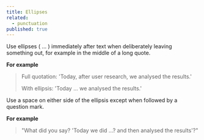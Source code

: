 ```yaml
---
title: Ellipses
related:
  - punctuation
published: true
---
```


Use ellipses ( ... ) immediately after text when deliberately leaving something out, for example in the middle of a long quote.

**For example**

> Full quotation: 'Today, after user research, we analysed the results.'
>
> With ellipsis: 'Today ... we analysed the results.'

Use a space on either side of the ellipsis except when followed by a question mark.

**For example**

> "What did you say? 'Today we did ...? and then analysed the results'?"
